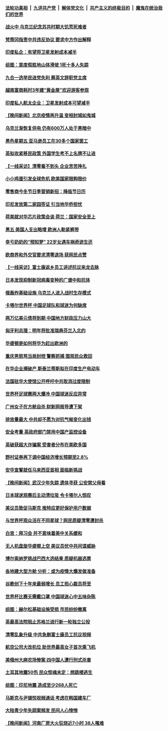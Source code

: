 ####  [法轮功真相](../../../../basic/blob/master/README.md?t=11272031) &nbsp;|&nbsp; [九评共产党](../../../../9ping.md/blob/master/README.md?t=11272031) &nbsp;|&nbsp; [解体党文化](../../../../jtdwh.md/blob/master/README.md?t=11272031)  &nbsp;|&nbsp; [共产主义的终极目的](../../../../gczydzjmd.md/blob/master/README.md?t=11272031) &nbsp;|&nbsp; [魔鬼在统治我们的世界](../../../../mgztzwmdsj.md/blob/master/README.md?t=11272031) 

#### [战火中 乌克兰纪念苏共时期大饥荒死难者](../pages/nsc418/n13873850.md?t=11272031) 

#### [梵蒂冈指责中共违反协议 要求中方作出解释](../pages/nsc418/n13873798.md?t=11272031) 

#### [印度私企：有望将卫星发射成本减半](../pages/nsc418/n13873801.md?t=11272031) 

#### [组图：意度假胜地山体滑坡 1死十多人失踪](../pages/nsc418/n13873710.md?t=11272031) 

#### [九合一选举民进党失利 蔡英文辞职党主席](../pages/nsc418/n13873788.md?t=11272031) 

#### [越南富商耗时3年建“黄金屋”欢迎游客参观](../pages/nsc418/n13873500.md?t=11272031) 

#### [印度私人航太企业：卫星发射成本可望减半](../pages/nsc418/n13873559.md?t=11272031) 

#### [【晚间新闻】北京疫情再升温 变相封城如鬼城](../pages/nsc418/n13873490.md?t=11272031) 


#### [乌克兰渐恢复供电 仍有600万人处于黑暗中](../pages/nsc418/n13873375.md?t=11272031) 

#### [黑色星期五 亚马逊员工在30多个国家罢工](../pages/nsc418/n13873230.md?t=11272031) 

#### [英拟收紧移民政策 外国学生考不上名牌不让进](../pages/nsc418/n13873211.md?t=11272031) 

#### [【一线采访】清零看不到头 企业苦苦挣扎](../pages/nsc418/n13872920.md?t=11272031) 

#### [小小鸡蛋引发全球危机 欧美国家限购限价](../pages/nsc418/n13873148.md?t=11272031) 

#### [零售商今冬节日季营销新招：降临节日历](../pages/nsc418/n13873130.md?t=11272031) 

#### [印尼发放第二家园签证 引当地华侨担忧](../pages/nsc418/n13872896.md?t=11272031) 

#### [荷美就对华芯片政策会谈 荷兰：国家安全至上](../pages/nsc418/n13873080.md?t=11272031) 

#### [黑五 美国人支出略增 欧洲人勒紧裤带](../pages/nsc418/n13873127.md?t=11272031) 

#### [幸亏奶奶的“预知梦” 22岁女遇车祸奇迹生还](../pages/nsc418/n13872789.md?t=11272031) 

#### [欧商界和外交官要求清零退场 获网民点赞](../pages/nsc418/n13873147.md?t=11272031) 

#### [【一线采访】富士康返乡员工讲述抗议来龙去脉](../pages/nsc418/n13872845.md?t=11272031) 

#### [日本发现抑制新冠病毒变种的广谱中和抗体](../pages/nsc418/n13872884.md?t=11272031) 


#### [俄轰炸基础设施 乌克兰人进入战时生存模式](../pages/nsc418/n13872568.md?t=11272031) 

#### [卡塔尔世界杯 中国足球队和球迷为何缺席](../pages/nsc418/n13872447.md?t=11272031) 

#### [两万亿美元债将到期 中国地方财政压力山大](../pages/nsc418/n13872726.md?t=11272031) 

#### [匈牙利总理：明年将批准瑞典芬兰入北约](../pages/nsc418/n13872571.md?t=11272031) 

#### [华盛顿是如何将华为赶出欧洲的](../pages/nsc418/n13871839.md?t=11272031) 

#### [重庆男怒骂当局封控 警察抓捕 围观民众救回](../pages/nsc418/n13872456.md?t=11272031) 

#### [在华企业濒破产 斯泰兰蒂斯拟在印度生产电动车](../pages/nsc418/n13872443.md?t=11272031) 

#### [法国驻华大使馆公开呼吁中共取消过度限制](../pages/nsc418/n13872435.md?t=11272031) 

#### [世界杯足球赛两大爆冷 中国球迷反应异常](../pages/nsc418/n13872389.md?t=11272031) 

#### [广州女子在方舱自杀 财新网报导遭下架](../pages/nsc418/n13872255.md?t=11272031) 

#### [排放量最大 中共却不愿为对抗气候变化出钱](../pages/nsc418/n13872337.md?t=11272031) 

#### [安全考量 英政府部门禁用中国产监控设备](../pages/nsc418/n13872427.md?t=11272031) 

#### [英破获超大诈骗案 受害者分布在美欧多国](../pages/nsc418/n13872410.md?t=11272031) 

#### [野村证券再下调中国经济增长预期至2.8%](../pages/nsc418/n13872256.md?t=11272031) 

#### [安华宣誓就任马来西亚首相 面临新挑战](../pages/nsc418/n13872263.md?t=11272031) 


#### [【晚间新闻】武汉少年失踪 遗体寻获 公安禁父母看](../pages/nsc418/n13872229.md?t=11272031) 

#### [日本球迷观赛后主动清垃圾 令卡塔尔人惊叹](../pages/nsc418/n13871974.md?t=11272031) 

#### [美议员敦促马斯克 推特应更好保护用户数据](../pages/nsc418/n13871930.md?t=11272031) 

#### [与世界杯观众活在不同星球？网民质疑清零遭封杀](../pages/nsc418/n13871649.md?t=11272031) 

#### [白宫：拜习会 并不意味着美中关系缓和](../pages/nsc418/n13871836.md?t=11272031) 

#### [无人机盘旋华盛顿上空 美议员忧中共间谍威胁](../pages/nsc418/n13871686.md?t=11272031) 

#### [博尔索纳罗挑战巴西大选结果 质疑机器选票](../pages/nsc418/n13871782.md?t=11272031) 

#### [各地建大型方舱 分析：或为疫情大爆发做准备](../pages/nsc418/n13871467.md?t=11272031) 

#### [谷歌创下十年来最弱增长 员工担心裁员将至](../pages/nsc418/n13871721.md?t=11272031) 

#### [世界杯比赛无需戴口罩 中国球迷心中五味杂陈](../pages/nsc418/n13871730.md?t=11272031) 

#### [组图：赫尔松基础设施受损 市民纷纷撤离](../pages/nsc418/n13871560.md?t=11272031) 

#### [英最高法院阻止苏格兰进行新一轮独立公投](../pages/nsc418/n13871611.md?t=11272031) 

#### [清零乱象升级 中共急删富士康员工抗议视频](../pages/nsc418/n13871690.md?t=11272031) 

#### [航空公司大改机位 助世界最高女子首次乘飞机](../pages/nsc418/n13871437.md?t=11272031) 

#### [美俄州大麻农场惨案 四中国人遭行刑式杀害](../pages/nsc418/n13871609.md?t=11272031) 

#### [土耳其地震50伤 民众惊魂未定：想跳楼逃生](../pages/nsc418/n13871596.md?t=11272031) 

#### [组图：印尼地震 造成至少268人死亡](../pages/nsc418/n13871470.md?t=11272031) 

#### [马斯克与尹锡悦视频通话 考虑在韩国建车厂](../pages/nsc418/n13871441.md?t=11272031) 

#### [大陆青少年失踪案频发 民间人心惶惶](../pages/nsc418/n13870138.md?t=11272031) 


#### [【晚间新闻】河南厂房大火狂烧近7小时 38人罹难](../pages/nsc418/n13871443.md?t=11272031) 


